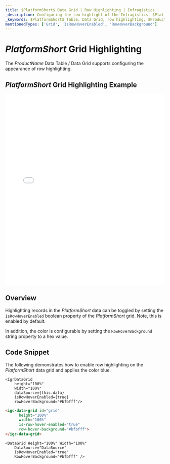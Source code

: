 ```yaml
---
title: $PlatformShort$ Data Grid | Row Highlighting | Infragistics
_description: Configuring the row highlight of the Infragistics' $PlatformShort$ data grid on mouse over. Learn how to configure row highlight for the $ProductName$ table.
_keywords: $PlatformShort$ Table, Data Grid, row highlighting, $ProductName$, Infragistics
mentionedTypes: ['Grid', 'IsRowHoverEnabled', 'RowHoverBackground']
---
```


# $PlatformShort$ Grid Highlighting

The $ProductName$ Data Table / Data Grid supports configuring the appearance of row highlighting.

## $PlatformShort$ Grid Highlighting Example

<div class="sample-container loading" style="height: 600px">
    <iframe id="data-grid-overview-sample-iframe" src='{environment:demosBaseUrl}/grids/data-grid-row-highlighting' width="100%" height="100%" seamless frameBorder="0" onload="onXPlatSampleIframeContentLoaded(this);" alt="$PlatformShort$ Grid Highlighting Example"></iframe>
</div>
<sample-button src="grids/data-grid/row-highlighting"></sample-button>

<div class="divider--half"></div>

## Overview

Highlighting records in the $PlatformShort$ data can be toggled by setting the `IsRowHoverEnabled` boolean property of the $PlatformShort$ grid. Note, this is enabled by default.

In addition, the color is configurable by setting the `RowHoverBackground` string property to a hex value.

## Code Snippet

The following demonstrates how to enable row highlighting on the $PlatformShort$ data grid and applies the color blue:

```tsx
<IgrDataGrid
    height="100%"
    width="100%"
    dataSource={this.data}
    isRowHoverEnabled={true} 
    rowHoverBackground="#bfbfff"/>
```

```html
<igc-data-grid id="grid"
      height="100%"
      width="100%"
      is-row-hover-enabled="true"
      row-hover-background="#bfbfff">
</igc-data-grid>
```

```razor
<DataGrid Height="100%" Width="100%"                      
    DataSource="DataSource"
    IsRowHoverEnabled="true"
    RowHoverBackground="#bfbfff" />
```